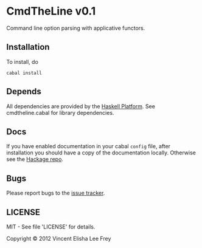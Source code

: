 CmdTheLine v0.1
===============

Command line option parsing with applicative functors.

Installation
------------
To install, do

    cabal install

Depends
-------
All dependencies are provided by the [Haskell
Platform](http://hackage.haskell.org/platform). See cmdtheline.cabal for library
dependencies.

Docs
----
If you have enabled documentation in your cabal `config` file, after
installation you should have a copy of the documentation locally.  Otherwise
see the [Hackage repo](http://hackage.haskell.org/package/cmdtheline).

Bugs
----
Please report bugs to the
[issue tracker](http://github.com/eli-frey/cmdthline/issues).

LICENSE
-------
MIT - See file 'LICENSE' for details.

Copyright © 2012 Vincent Elisha Lee Frey
